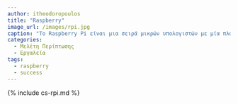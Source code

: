```yaml
---
author: itheodoropoulos
title: "Raspberry"
image_url: /images/rpi.jpg
caption: "Το Raspberry Pi είναι μια σειρά μικρών υπολογιστών με μία πλακέτα (SBC) που αναπτύχθηκε στο Ηνωμένο Βασίλειο από το Ίδρυμα Raspberry Pi σε συνεργασία με την Broadcom. Από το 2013, οι συσκευές Raspberry Pi έχουν αναπτυχθεί και υποστηρίζονται από μια θυγατρική του Raspberry Pi Foundation, που τώρα ονομάζεται Raspberry Pi Ltd."
categories:
  - Μελέτη Περίπτωσης
  - Εργαλεία
tags:
  - raspberry
  - success
---
```


{% include cs-rpi.md %}

